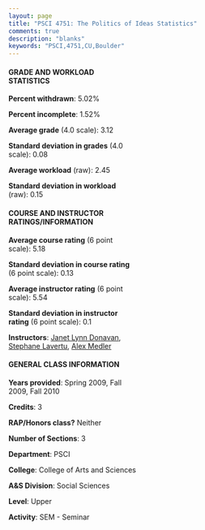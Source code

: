 ```yaml
---
layout: page
title: "PSCI 4751: The Politics of Ideas Statistics"
comments: true
description: "blanks"
keywords: "PSCI,4751,CU,Boulder"
---
```

<head>
<script src="https://ajax.googleapis.com/ajax/libs/jquery/2.1.3/jquery.min.js"></script>
<script src="https://dl.dropboxusercontent.com/s/pc42nxpaw1ea4o9/highcharts.js?dl=0"></script>
<!-- <script src="../assets/js/highcharts.js"></script> -->
<style type="text/css">@font-face {
	font-family: "Bebas Neue";
	src: url(https://www.filehosting.org/file/details/544349/BebasNeue Regular.otf) format("opentype");
	}
	h1.Bebas { 
		font-family: "Bebas Neue", Verdana, Tahoma;
	}
</style>
</head>
<body>
	<div id="container" style="float: right; width: 45%; height: 88%; margin-left: 2.5%; margin-right: 2.5%;"></div>
	<script language="JavaScript">
		$(document).ready(function() {
		var chart = {type: 'column'};
		var title = {text: 'Grade Distribution'};
		var xAxis = {categories: ['A','B','C','D','F'],crosshair: true};
		var yAxis = {min: 0,title: {text: 'Percentage'}};
		var tooltip = {headerFormat: '<center><b><span style="font-size:20px">{point.key}</span></b></center>',
		               pointFormat: '<td style="padding:0"><b>{point.y:.1f}%</b></td>',
		               footerFormat: '</table>',shared: true,useHTML: true};
		var plotOptions = {column: {pointPadding: 0.0,borderWidth: 0}};  
		var credits = {enabled: false};var series= [{name: 'Percent',data: [46.97,33.16,15.25,0.0,4.62,]}];
		var json = {};
		json.chart = chart;
		json.title = title;
		json.tooltip = tooltip;
		json.xAxis = xAxis;
		json.yAxis = yAxis;  
		json.series = series;
		json.plotOptions = plotOptions;  
		json.credits = credits;
		$('#container').highcharts(json);
	});
	</script>
</body>
			   
#### GRADE AND WORKLOAD STATISTICS

**Percent withdrawn**: 5.02%

**Percent incomplete**: 1.52%

**Average grade** (4.0 scale): 3.12

**Standard deviation in grades** (4.0 scale): 0.08

**Average workload** (raw): 2.45

**Standard deviation in workload** (raw): 0.15

#### COURSE AND INSTRUCTOR RATINGS/INFORMATION

**Average course rating** (6 point scale): 5.18

**Standard deviation in course rating** (6 point scale): 0.13

**Average instructor rating** (6 point scale): 5.54

**Standard deviation in instructor rating** (6 point scale): 0.1

**Instructors**: <a href='../../instructors/Janet_Lynn_Donavan'>Janet Lynn Donavan</a>, <a href='../../instructors/Stephane_Lavertu'>Stephane Lavertu</a>, <a href='../../instructors/Alex_Medler'>Alex Medler</a>

#### GENERAL CLASS INFORMATION

**Years provided**: Spring 2009, Fall 2009, Fall 2010

**Credits**: 3

**RAP/Honors class?** Neither

**Number of Sections**: 3

**Department**: PSCI

**College**: College of Arts and Sciences

**A&S Division**: Social Sciences

**Level**: Upper

**Activity**: SEM - Seminar
